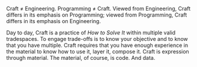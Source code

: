 Craft ≠ Engineering. Programming ≠ Craft. Viewed from Engineering, Craft differs in its emphasis on Programming; viewed from Programming, Craft differs in its emphasis on Engineering.

Day to day, Craft is a practice of *How to Solve It* within multiple valid tradespaces. To engage trade-offs is to know your objective and to know that you have multiple. Craft requires that you have enough experience in the material to know how to use it, layer it, compose it. Craft is expression through material. The material, of course, is code. And data.

